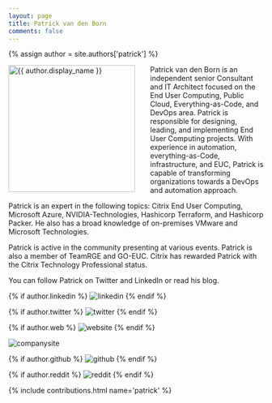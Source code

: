 ```yaml
---
layout: page
title: Patrick van den Born
comments: false
---
```

{% assign author = site.authors['patrick'] %}

<img style="float: left; width: 250px; margin-right: 30px;" src="{{ site.url }}{{ author.picture | relative_url }}" alt="{{ author.display_name }}"> Patrick van den Born is an independent senior Consultant and IT Architect focused on the End User Computing, Public Cloud, Everything-as-Code, and DevOps area. Patrick is responsible for designing, leading, and implementing End User Computing projects. With experience in automation, everything-as-Code, infrastructure, and EUC, Patrick is capable of transforming organizations towards a DevOps and automation approach.

Patrick is an expert in the following topics: Citrix End User Computing, Microsoft Azure, NVIDIA-Technologies, Hashicorp Terraform, and Hashicorp Packer. He also has a broad knowledge of on-premises VMware and Microsoft Technologies.

Patrick is active in the community presenting at various events. Patrick is also a member of TeamRGE and GO-EUC. Citrix has rewarded Patrick with the Citrix Technology Professional status.

You can follow Patrick on Twitter and LinkedIn or read his blog.

<div class="social-button-member">
{% if author.linkedin %}
<a style="text-decoration: none;" href="{{author.linkedin}}" target="_blank"><img class="author-box-socials-icon" src="{{ site.baseurl }}/assets/images/social/027-linkedin.png" alt="linkedin"></a>
{% endif %}

{% if author.twitter %}
<a style="text-decoration: none;" href="{{author.twitter}}" target="_blank"><img class="author-box-socials-icon" src="{{ site.baseurl }}/assets/images/social/008-twitter.png" alt="twitter"></a>
{% endif %}

{% if author.web %}
<a style="text-decoration: none;" href="{{author.web}}" target="_blank"><img class="author-box-socials-icon" src="{{ site.baseurl }}/assets/images/social/030-html-5.png" alt="website"></a>
{% endif %}

<a style="text-decoration: none;" href="https://www.detechnischejongens.nl" target="_blank"><img class="author-box-socials-icon" src="{{ site.baseurl }}/assets/images/social/030-html-5.png" alt="companysite"></a>

{% if author.github %}
<a style="text-decoration: none;" href="{{author.github}}" target="_blank"><img class="author-box-socials-icon" src="{{ site.baseurl }}/assets/images/social/050-github.png" alt="github"></a>
{% endif %}

{% if author.reddit %}
<a style="text-decoration: none;" href="{{author.reddit}}" target="_blank"><img class="author-box-socials-icon" src="{{ site.baseurl }}/assets/images/social/018-reddit.png" alt="reddit"></a>
{% endif %}
</div>

{% include contributions.html name='patrick' %}